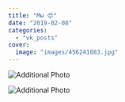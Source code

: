 ```yaml
---
title: "Мы 😍"
date: "2019-02-08"
categories: 
  - "vk_posts"
cover:
  image: "images/456241083.jpg"
---
```


![Additional Photo](https://vodpop.ru/wp-content/uploads/2023/07/456241084.jpg)

![Additional Photo](https://vodpop.ru/wp-content/uploads/2023/07/456241085.jpg)
